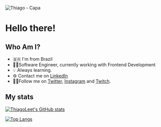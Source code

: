 ![Thiago - Capa](https://user-images.githubusercontent.com/9437391/153274659-915c4df9-0032-4757-a9a2-6a85107c276b.png)

# Hello there!

## Who Am I?

- 🇧🇷 I'm from Brazil
- 👨‍💻Software Engineer, currently working with Frontend Development
- 💡 Always learning.
- ⚙️ Contact me on [LinkedIn](https://www.linkedin.com/in/thiagofmleite/)
- 🚶‍♂️Follow me on [Twitter](https://twitter.com/thiagoleite), [Instagram](https://instagram.com/thiagoleet) and [Twitch](https://twitch.tv/thiagoleet).

## My stats

[![ThiagoLeet's GitHub stats](https://github-readme-stats.vercel.app/api?username=thiagoleet&show_icons=true&theme=radical&count_private=true)](https://github.com/anuraghazra/github-readme-stats)


[![Top Langs](https://github-readme-stats.vercel.app/api/top-langs/?username=thiagoleet&theme=radical&layout=compact)](https://github.com/anuraghazra/github-readme-stats)
